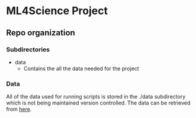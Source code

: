 # ML4Science Project

## Repo organization

### Subdirectories

- data
	- Contains the all the data needed for the project

### Data
All of the data used for running scripts is stored in the ./data subdirectory which is not being maintained version controlled.
The data can be retrieved from [here](https://drive.google.com/drive/folders/1eKOZOaClqz94sYwslzmfj9ndhhTpvpo3?usp=sharing).
